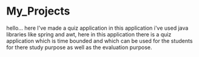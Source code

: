 # My_Projects
hello...
here I've made a quiz application in this application i've used java libraries like spring and awt, here in this application there is a quiz application which is time bounded and which can be used for the students for there study purpose as well as the evaluation purpose. 
